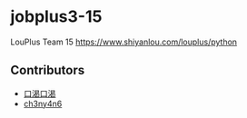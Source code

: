 # jobplus3-15
LouPlus Team 15 https://www.shiyanlou.com/louplus/python

## Contributors
* [口渴口渴](https://github.com/zkqiang)
* [ch3ny4n6](https://github.com/ch3ny4n6)
